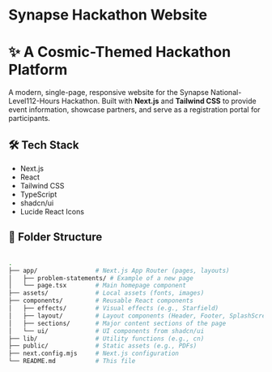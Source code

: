 # Synapse Hackathon Website

# ✨ A Cosmic-Themed Hackathon Platform
A modern, single-page, responsive website for the Synapse National-Level112-Hours Hackathon. Built with **Next.js** and **Tailwind CSS** to provide event information, showcase partners, and serve as a registration portal for participants.

## 🛠️ Tech Stack
- Next.js
- React
- Tailwind CSS
- TypeScript
- shadcn/ui
- Lucide React Icons

## 📁 Folder Structure

```bash

.
├── app/                # Next.js App Router (pages, layouts)
│   ├── problem-statements/ # Example of a new page
│   └── page.tsx        # Main homepage component
├── assets/             # Local assets (fonts, images)
├── components/         # Reusable React components
│   ├── effects/        # Visual effects (e.g., Starfield)
│   ├── layout/         # Layout components (Header, Footer, SplashScreen)
│   ├── sections/       # Major content sections of the page
│   └── ui/             # UI components from shadcn/ui
├── lib/                # Utility functions (e.g., cn)
├── public/             # Static assets (e.g., PDFs)
├── next.config.mjs     # Next.js configuration
└── README.md           # This file
